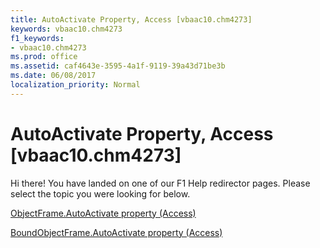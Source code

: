 ```yaml
---
title: AutoActivate Property, Access [vbaac10.chm4273]
keywords: vbaac10.chm4273
f1_keywords:
- vbaac10.chm4273
ms.prod: office
ms.assetid: caf4643e-3595-4a1f-9119-39a43d71be3b
ms.date: 06/08/2017
localization_priority: Normal
---
```



# AutoActivate Property, Access [vbaac10.chm4273]

Hi there! You have landed on one of our F1 Help redirector pages. Please select the topic you were looking for below.

[ObjectFrame.AutoActivate property (Access)](http://msdn.microsoft.com/library/e6e0dfce-1bfe-707b-d7f0-45a216d4aa55%28Office.15%29.aspx)

[BoundObjectFrame.AutoActivate property (Access)](http://msdn.microsoft.com/library/162dcc86-818c-dc84-48cd-97fbfb85b77c%28Office.15%29.aspx)


